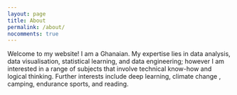 ```yaml
---
layout: page
title: About
permalink: /about/
nocomments: true
---
```

Welcome to my website! I am a Ghanaian. My expertise lies in data analysis, data visualisation, statistical learning, and data engineering; however I am interested in a range of subjects that involve technical know-how and logical thinking. Further interests include deep learning, climate change , camping, endurance sports, and reading. 


